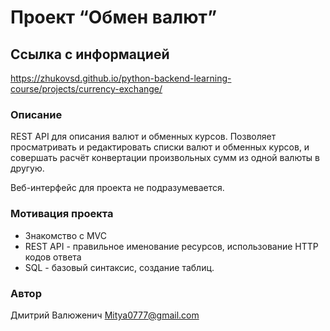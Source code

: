 # Проект “Обмен валют”

## Ссылка с информацией
https://zhukovsd.github.io/python-backend-learning-course/projects/currency-exchange/


### Описание
REST API для описания валют и обменных курсов. Позволяет просматривать и редактировать списки валют и обменных курсов, и совершать расчёт конвертации произвольных сумм из одной валюты в другую.

Веб-интерфейс для проекта не подразумевается.


### Мотивация проекта
- Знакомство с MVC
- REST API - правильное именование ресурсов, использование HTTP кодов ответа
- SQL - базовый синтаксис, создание таблиц. 

### Автор
Дмитрий Валюженич
Mitya0777@gmail.com